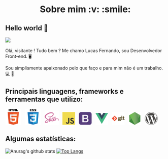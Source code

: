 <h1 align="center">Sobre mim :v: :smile:</h1>

## Hello world 👋

<img src="https://i.imgur.com/7UcFFCs.png" width="250">

Olá, visitante ! Tudo bem ? Me chamo Lucas Fernando, sou Desenvolvedor Front-end. :desktop_computer:

Sou simplismente apaixonado pelo que faço e para mim não é um trabalho. :computer: :iphone:

<h2>Principais linguagens, frameworks e ferramentas que utilizo:</h2>

<p>
  
<img width="50" src="https://raw.githubusercontent.com/github/explore/80688e429a7d4ef2fca1e82350fe8e3517d3494d/topics/html/html.png">
&nbsp;
<img width="50" src="https://raw.githubusercontent.com/github/explore/80688e429a7d4ef2fca1e82350fe8e3517d3494d/topics/css/css.png">
&nbsp;
<img width="45" src="https://raw.githubusercontent.com/github/explore/80688e429a7d4ef2fca1e82350fe8e3517d3494d/topics/sass/sass.png">
&nbsp;
<img width="40" src="https://raw.githubusercontent.com/github/explore/80688e429a7d4ef2fca1e82350fe8e3517d3494d/topics/javascript/javascript.png">
&nbsp;
<img width="40" src="https://raw.githubusercontent.com/github/explore/80688e429a7d4ef2fca1e82350fe8e3517d3494d/topics/bootstrap/bootstrap.png">
&nbsp;
<img width="40" src="https://raw.githubusercontent.com/github/explore/80688e429a7d4ef2fca1e82350fe8e3517d3494d/topics/vue/vue.png">
&nbsp;
<img width="40" src="https://raw.githubusercontent.com/github/explore/80688e429a7d4ef2fca1e82350fe8e3517d3494d/topics/git/git.png">
&nbsp;
<img width="40" src="https://raw.githubusercontent.com/github/explore/80688e429a7d4ef2fca1e82350fe8e3517d3494d/topics/nodejs/nodejs.png">
&nbsp;
<img width="40" src="https://raw.githubusercontent.com/github/explore/80688e429a7d4ef2fca1e82350fe8e3517d3494d/topics/wordpress/wordpress.png">
  
</p>

<h2>Algumas estatísticas:</h2>

![Anurag's github stats](https://github-readme-stats.vercel.app/api?username=Lucas98Fernando&show_icons=true&theme=radical)&nbsp;[![Top Langs](https://github-readme-stats.vercel.app/api/top-langs/?username=Lucas98Fernando&layout=compact)](https://github.com/anuraghazra/github-readme-stats)
